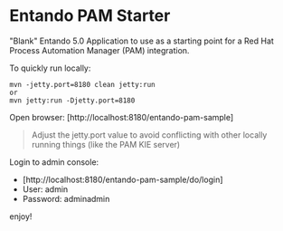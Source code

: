 # Entando PAM Starter

"Blank" Entando 5.0 Application to use as a starting point for a Red Hat Process Automation Manager (PAM) integration.

To quickly run locally:

```
mvn -jetty.port=8180 clean jetty:run
or
mvn jetty:run -Djetty.port=8180
```

Open browser: [http://localhost:8180/entando-pam-sample]

> Adjust the jetty.port value to avoid conflicting with other locally running things (like the PAM KIE server)

Login to admin console:
* [http://localhost:8180/entando-pam-sample/do/login]
* User: admin
* Password: adminadmin

enjoy!
